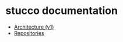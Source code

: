 stucco documentation
====================

* [Architecture (v1)](./docs/arch-v1.md)
* [Repositories](./docs/repositories.md)